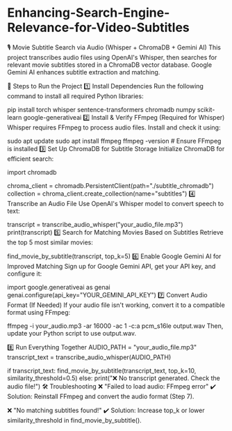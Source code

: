 # Enhancing-Search-Engine-Relevance-for-Video-Subtitles
🎙️ Movie Subtitle Search via Audio (Whisper + ChromaDB + Gemini AI)
This project transcribes audio files using OpenAI's Whisper, then searches for relevant movie subtitles stored in a ChromaDB vector database. Google Gemini AI enhances subtitle extraction and matching.

🚀 Steps to Run the Project
1️⃣ Install Dependencies
Run the following command to install all required Python libraries:

pip install torch whisper sentence-transformers chromadb numpy scikit-learn google-generativeai
2️⃣ Install & Verify FFmpeg (Required for Whisper)
Whisper requires FFmpeg to process audio files. Install and check it using:

sudo apt update
sudo apt install ffmpeg
ffmpeg -version  # Ensure FFmpeg is installed
3️⃣ Set Up ChromaDB for Subtitle Storage
Initialize ChromaDB for efficient search:

import chromadb

chroma_client = chromadb.PersistentClient(path="./subtitle_chromadb")
collection = chroma_client.create_collection(name="subtitles")
4️⃣ Transcribe an Audio File
Use OpenAI's Whisper model to convert speech to text:

transcript = transcribe_audio_whisper("your_audio_file.mp3")
print(transcript)
5️⃣ Search for Matching Movies Based on Subtitles
Retrieve the top 5 most similar movies:

find_movie_by_subtitle(transcript, top_k=5)
6️⃣ Enable Google Gemini AI for Improved Matching
Sign up for Google Gemini API, get your API key, and configure it:

import google.generativeai as genai
genai.configure(api_key="YOUR_GEMINI_API_KEY")
7️⃣ Convert Audio Format (If Needed)
If your audio file isn't working, convert it to a compatible format using FFmpeg:

ffmpeg -i your_audio.mp3 -ar 16000 -ac 1 -c:a pcm_s16le output.wav
Then, update your Python script to use output.wav.

8️⃣ Run Everything Together
AUDIO_PATH = "your_audio_file.mp3"
transcript_text = transcribe_audio_whisper(AUDIO_PATH)

if transcript_text:
    find_movie_by_subtitle(transcript_text, top_k=10, similarity_threshold=0.5)
else:
    print("❌ No transcript generated. Check the audio file!")
🛠 Troubleshooting
❌ "Failed to load audio: FFmpeg error"
✔️ Solution: Reinstall FFmpeg and convert the audio format (Step 7).

❌ "No matching subtitles found!"
✔️ Solution: Increase top_k or lower similarity_threshold in find_movie_by_subtitle().

